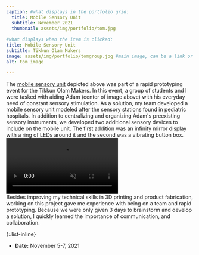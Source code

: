 ```yaml
---
caption: #what displays in the portfolio grid:
  title: Mobile Sensory Unit
  subtitle: November 2021
  thumbnail: assets/img/portfolio/tom.jpg
  
#what displays when the item is clicked:
title: Mobile Sensory Unit
subtitle: Tikkun Olam Makers
image: assets/img/portfolio/tomgroup.jpg #main image, can be a link or a file in assets/img/portfolio
alt: tom image

---
```

The [mobile sensory unit](https://tomglobal.org/project?id=615c78c60a3b463bd05551a6) depicted above was part of a rapid prototyping event for the Tikkun Olam Makers. In this event, a group of students and I were tasked with aiding Adam (center of image above) with his everyday need of constant sensory stimulation. As a solution, my team developed a mobile sensory unit modeled after the sensory stations found in pediatric hospitals. In addition to centralizing and organizing Adam's preexisting sensory instruments, we developed two additional sensory devices to include on the mobile unit. The first addition was an infinity mirror display with a ring of LEDs around it and the second was a vibrating button box.  
<video width="300" controls muted> <source src="assets/img/portfolio/tomvideo.mp4" type="video/mp4"> </video>  
Besides improving my technical skills in 3D printing and product fabrication, working on this project gave me experience with being on a team and rapid prototyping. Because we were only given 3 days to brainstorm and develop a solution, I quickly learned the importance of communication, and collaboration.  


{:.list-inline} 
- **Date:** November 5-7, 2021